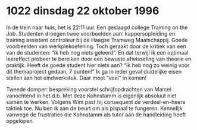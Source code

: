 # 1022 dinsdag 22 oktober 1996
In de trein naar huis, het is  22:11 uur. Een geslaagd college Training on the Job. Studenten droegen twee voorbeelden aan: kappersopleiding en training assistent controleur bij de Haagse Tramweg Maatschappij. Goede voorbeelden van werkplekoefening. Toch geraakt door de kritiek van een van de studenten: “ik heb nog niets geleerd”. En dat terwijl ik een optimaal leereffect probeer te bereiken door een bewuste afwisseling van theorie en praktijk. Heeft de goede student hier niets aan? “Ik heb nog zo weinig voor dit themaproject gedaan, 7 punten!” Ik ga in ieder geval duidelijke eisen stellen aan het eindwerkstuk. Daar moet “veel” in komen!

Tweede domper: bespreking voorstel schrijfopdrachten van Marcel vanochtend in het d.b. Met deze Kohnstamm is eigenlijk absoluut niet samen te werken. Volgens Wim past hij consequent de verdeel-en-heers taktiek toe. Nu ben ik aan de beurt om als pispaal te fungeren. Kennelijk vanwege de frustraties die Kohnstamm als tutor aan de handleiding heeft opgelopen.
